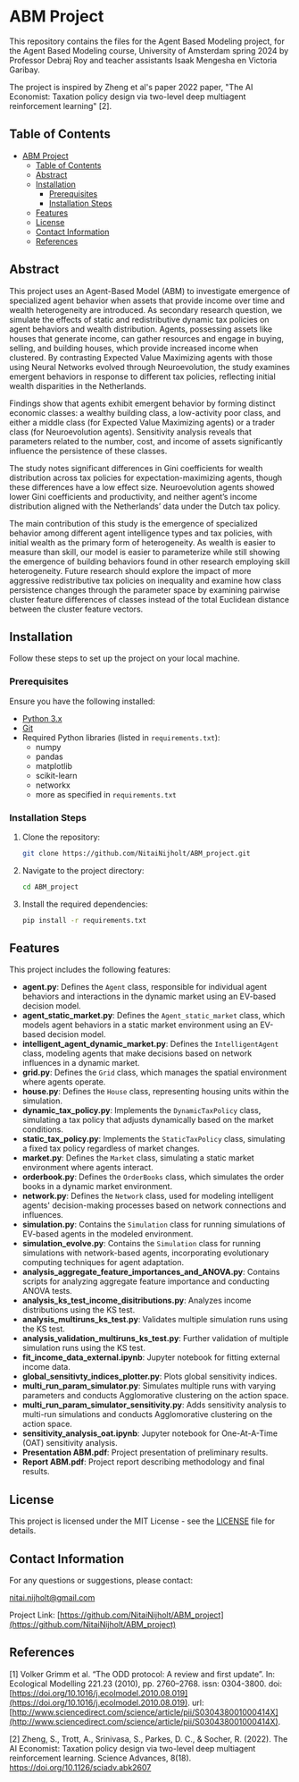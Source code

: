 # ABM Project

This repository contains the files for the Agent Based Modeling project, for the Agent Based Modeling course, University of Amsterdam spring 2024 by Professor Debraj Roy and teacher assistants Isaak Mengesha en Victoria Garibay.

The project is inspired by Zheng et al's paper 2022 paper, "The AI Economist: Taxation policy design via two-level deep multiagent reinforcement learning" [2].



## Table of Contents

- [ABM Project](#abm-project)
  - [Table of Contents](#table-of-contents)
  - [Abstract](#abstract)
  - [Installation](#installation)
    - [Prerequisites](#prerequisites)
    - [Installation Steps](#installation-steps)
  - [Features](#features)
  - [License](#license)
  - [Contact Information](#contact-information)
  - [References](#references)
  
 

## Abstract

This project uses an Agent-Based Model (ABM) to investigate emergence of specialized agent behavior when assets that provide income over time and wealth heterogeneity are introduced. As secondary research question, we simulate the effects of static and redistributive dynamic tax policies on agent behaviors and wealth distribution. Agents, possessing assets like houses that generate income, can gather resources and engage in buying, selling, and building houses, which provide increased income when clustered. By contrasting Expected Value Maximizing agents with those using Neural Networks evolved through Neuroevolution, the study examines emergent behaviors in response to different tax policies, reflecting initial wealth disparities in the Netherlands.

Findings show that agents exhibit emergent behavior by forming distinct economic classes: a wealthy building class, a low-activity poor class, and either a middle class (for Expected Value Maximizing agents) or a trader class (for Neuroevolution agents). Sensitivity analysis reveals that parameters related to the number, cost, and income of assets significantly influence the persistence of these classes.

The study notes significant differences in Gini coefficients for wealth distribution across tax policies for expectation-maximizing agents, though these differences have a low effect size. Neuroevolution agents showed lower Gini coefficients and productivity, and neither agent’s income distribution aligned with the Netherlands’ data under the Dutch tax policy.

The main contribution of this study is the emergence of specialized behavior among different agent intelligence types and tax policies, with initial wealth as the primary form of heterogeneity. As wealth is easier to measure than skill, our model is easier to parameterize while still showing the emergence of building behaviors found in other research employing skill heterogeneity. Future research should explore the impact of more aggressive redistributive tax policies on inequality and examine how class persistence changes through the parameter space by examining pairwise cluster feature differences of classes instead of the total Euclidean distance between the cluster feature vectors.



## Installation

Follow these steps to set up the project on your local machine.

### Prerequisites

Ensure you have the following installed:

- [Python 3.x](https://www.python.org/downloads/)
- [Git](https://git-scm.com/)
- Required Python libraries (listed in `requirements.txt`):
  - numpy
  - pandas
  - matplotlib
  - scikit-learn
  - networkx
  - more as specified in `requirements.txt`

### Installation Steps

1. Clone the repository:

   ```bash
   git clone https://github.com/NitaiNijholt/ABM_project.git
   ```

2. Navigate to the project directory:

   ```bash
   cd ABM_project
   ```

3. Install the required dependencies:

   ```bash
   pip install -r requirements.txt
   ```

## Features

This project includes the following features:

- **agent.py**: Defines the `Agent` class, responsible for individual agent behaviors and interactions in the dynamic market using an EV-based decision model.
- **agent_static_market.py**: Defines the `Agent_static_market` class, which models agent behaviors in a static market environment using an EV-based decision model.
- **intelligent_agent_dynamic_market.py**: Defines the `IntelligentAgent` class, modeling agents that make decisions based on network influences in a dynamic market.
- **grid.py**: Defines the `Grid` class, which manages the spatial environment where agents operate.
- **house.py**: Defines the `House` class, representing housing units within the simulation.
- **dynamic_tax_policy.py**: Implements the `DynamicTaxPolicy` class, simulating a tax policy that adjusts dynamically based on the market conditions.
- **static_tax_policy.py**: Implements the `StaticTaxPolicy` class, simulating a fixed tax policy regardless of market changes.
- **market.py**: Defines the `Market` class, simulating a static market environment where agents interact.
- **orderbook.py**: Defines the `OrderBooks` class, which simulates the order books in a dynamic market environment.
- **network.py**: Defines the `Network` class, used for modeling intelligent agents' decision-making processes based on network connections and influences.
- **simulation.py**: Contains the `Simulation` class for running simulations of EV-based agents in the modeled environment.
- **simulation_evolve.py**: Contains the `Simulation` class for running simulations with network-based agents, incorporating evolutionary computing techniques for agent adaptation.
- **analysis_aggregate_feature_importances_and_ANOVA.py**: Contains scripts for analyzing aggregate feature importance and conducting ANOVA tests.
- **analysis_ks_test_income_disitributions.py**: Analyzes income distributions using the KS test.
- **analysis_multiruns_ks_test.py**: Validates multiple simulation runs using the KS test.
- **analysis_validation_multiruns_ks_test.py**: Further validation of multiple simulation runs using the KS test.
- **fit_income_data_external.ipynb**: Jupyter notebook for fitting external income data.
- **global_sensitivty_indices_plotter.py**: Plots global sensitivity indices.
- **multi_run_param_simulator.py**: Simulates multiple runs with varying parameters and conducts Agglomorative clustering on the action space.
- **multi_run_param_simulator_sensitivity.py**: Adds sensitivity analysis to multi-run simulations and conducts Agglomorative clustering on the action space.
- **sensitivity_analysis_oat.ipynb**: Jupyter notebook for One-At-A-Time (OAT) sensitivity analysis.
- **Presentation ABM.pdf**: Project presentation of preliminary results.
- **Report ABM.pdf**: Project report describing methodology and final results.

## License

This project is licensed under the MIT License - see the [LICENSE](LICENSE) file for details.

## Contact Information

For any questions or suggestions, please contact:

nitai.nijholt@gmail.com

Project Link: [https://github.com/NitaiNijholt/ABM_project](https://github.com/NitaiNijholt/ABM_project)

## References

[1] Volker Grimm et al. “The ODD protocol: A review and first update”. In: Ecological Modelling 221.23 (2010), pp. 2760–2768. issn: 0304-3800. doi: [https://doi.org/10.1016/j.ecolmodel.2010.08.019](https://doi.org/10.1016/j.ecolmodel.2010.08.019). url: [http://www.sciencedirect.com/science/article/pii/S030438001000414X](http://www.sciencedirect.com/science/article/pii/S030438001000414X).

[2] Zheng, S., Trott, A., Srinivasa, S., Parkes, D. C., & Socher, R. (2022). The AI Economist: Taxation policy design via two-level deep multiagent reinforcement learning. Science Advances, 8(18). https://doi.org/10.1126/sciadv.abk2607
